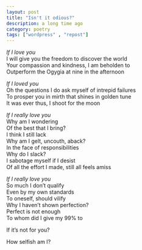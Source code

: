 ```yaml
---
layout: post
title: "Isn't it odious?"
description: a long time ago
category: poetry
tags: ["wordpress" , "repost"]
---
```

_If I love you_<br>
I will give you the freedom to discover the world<br>
Your compassion and kindness, I am beholden to<br>
Outperform the Ogygia at nine in the afternoon<br>

_If I loved you_<br>
Oh the questions I do ask myself of intrepid failures<br>
To prosper you in mirth that shines in golden tune<br>
It was ever thus, I shoot for the moon<br>

_If I really love you_<br>
Why am I wondering<br>
Of the best that I bring?<br>
I think I still lack<br>
Why am I gelt, uncouth, aback?<br>
In the face of responsibilities<br>
Why do I slack?<br>
I sabotage myself if I desist<br>
Of all the effort I made, still all feels amiss<br>

_If I really love you_<br>
So much I don’t qualify<br>
Even by my own standards<br>
To oneself, should vilify<br>
Why I haven’t shown perfection?<br>
Perfect is not enough<br>
To whom did I give my 99% to<br>

If it’s not for you?

How selfish am I?